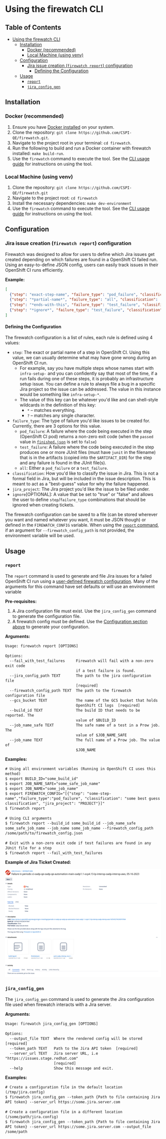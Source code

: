# Using the firewatch CLI

## Table of Contents

* [Using the firewatch CLI](#using-the-firewatch-cli)
  * [Installation](#installation)
    * [Docker (recommended)](#docker-recommended)
    * [Local Machine (using venv)](#local-machine-using-venv)
  * [Configuration](#configuration)
    * [Jira issue creation (`firewatch report`) configuration](#jira-issue-creation-firewatch-report-configuration)
      * [Defining the Configuration](#defining-the-configuration)
  * [Usage](#usage)
    * [`report`](#report)
    * [`jira_config_gen`](#jiraconfiggen)

## Installation

### Docker (recommended)

1. Ensure you have [Docker installed](https://www.docker.com/get-started/) on your system.
2. Clone the repository: `git clone https://github.com/CSPI-QE/firewatch.git`.
3. Navigate to the project root in your terminal: `cd firewatch`.
4. Run the following to build and run a Docker container with firewatch installed: `make build-run`.
5. Use the `firewatch` command to execute the tool. See the [CLI usage guide](docs/cli_usage_guide.md) for instructions on using the tool.

### Local Machine (using venv)

1. Clone the repository: `git clone https://github.com/CSPI-QE/firewatch.git`
2. Navigate to the project root: `cd firewatch`
3. Install the necessary dependencies: `make dev-environment`
4. Use the `firewatch` command to execute the tool. See the [CLI usage guide](docs/cli_usage_guide.md) for instructions on using the tool.

## Configuration

### Jira issue creation (`firewatch report`) configuration

Firewatch was designed to allow for users to define which Jira issues get created depending on which failures are found in a OpenShift CI failed run. Using an easy-to-define JSON config, users can easily track issues in their OpenShift CI runs efficiently.

**Example:**

```json
[
  {"step": "exact-step-name", "failure_type": "pod_failure", "classification": "Infrastructure", "jira_project": "PROJECT"},
  {"step": "*partial-name*", "failure_type": "all", "classification":  "Misc.", "jira_project": "OTHER"},
  {"step": "*ends-with-this", "failure_type": "test_failure", "classification": "Test failures", "jira_project": "TEST"},
  {"step": "*ignore*", "failure_type": "test_failure", "classification": "NONE", "jira_project": "NONE", ignore: "true"}
]
```

#### Defining the Configuration

The firewatch configuration is a list of rules, each rule is defined using 4 values:

- `step`: The exact or partial name of a step in OpenShift CI. Using this value, we can usually determine what may have gone wrong during an OpenShift CI run.
  - For example, say you have multiple steps whose names start with `infra-setup-` and you can confidently say that most of the time, if a run fails during one of these steps, it is probably an infrastructure setup issue. You can define a rule to always file a bug in a specific Jira project so the issue can be addressed. The value in this instance would be something like `infra-setup-*`.
  - The value of this key can be whatever you'd like and can shell-style wildcards in the definition of this key:
    - `*` – matches everything.
    - `?` – matches any single character.
- `failure_type`: The type of failure you'd like issues to be created for. Currently, there are 3 options for this value.
  - `pod_failure`: A failure where the code being executed in the step (OpenShift CI pod) returns a non-zero exit code (when the `passed` value in [`finished.json`](https://docs.prow.k8s.io/docs/metadata-artifacts/) is set to `false`)
  - `test_failure`: A failure where the code being executed in the step produces one or more JUnit files (must have `junit` in the filename) that is in the artifacts (copied into the `$ARTIFACT_DIR`) for the step and any failure is found in the JUnit file(s).
  - `all`: Either a `pod_failure` or a `test_failure`.
- `classification`: How you'd like to classify the issue in Jira. This is not a formal field in Jira, but will be included in the issue description. This is meant to act as a "best-guess" value for why the failure happened.
- `jira_project`: The Jira project you'd like the issue to be filed under.
- `ignore`[OPTIONAL]: A value that be set to "true" or "false" and allows the user to define `step`/`failure_type` combinations that should be ignored when creating tickets.

The firewatch configuration can be saved to a file (can be stored wherever you want and named whatever you want, it must be JSON though) or defined in the `FIREWATCH_CONFIG` variable. When using the [`report` command](#report---create-jira-issues), if an argument for `--firewatch_config_path` is not provided, the environment variable will be used.

## Usage

### `report`

The `report` command is used to generate and file Jira issues for a failed OpenShift CI run using a [user-defined firewatch configuration](#configuration).
Many of the arguments for this command have set defaults or will use an environment variable

**Pre-requisites:**

1. A Jira configuration file must exist. Use the `jira_config_gen` command to generate the configuration file.
2. A firewatch config must be defined. Use the [Configuration section above](#configuration) to generate your configuration.

**Arguments:**

```commandline
Usage: firewatch report [OPTIONS]

Options:
  --fail_with_test_failures     Firewatch will fail with a non-zero exit code
                                if a test failure is found.
  --jira_config_path TEXT       The path to the jira configuration file
                                [required]
  --firewatch_config_path TEXT  The path to the firewatch configuration file
  --gcs_bucket TEXT             The name of the GCS bucket that holds
                                OpenShift CI logs  [required]
  --build_id TEXT               The build ID that needs to be reported. The
                                value of $BUILD_ID
  --job_name_safe TEXT          The safe name of a test in a Prow job. The
                                value of $JOB_NAME_SAFE
  --job_name TEXT               The full name of a Prow job. The value of
                                $JOB_NAME
```

**Examples:**

```commandline
# Using all environment variables (Running in OpenShift CI uses this method)
$ export BUILD_ID="some_build_id"
$ export JOB_NAME_SAFE="some_safe_job_name"
$ export JOB_NAME="some_job_name"
$ export FIREWATCH_CONFIG="[{"step": "some-step-name","failure_type":"pod_failure", "classification": "some best guess classification", "jira_project": "PROJECT"}]"
$ firewatch report

# Using CLI arguments
$ firewatch report --build_id some_build_id --job_name_safe some_safe_job_name --job_name some_job_name --firewatch_config_path /some/path/to/firewatch_config.json

# Exit with a non-zero exit code if test failures are found in any JUnit file for a step
$ firewatch report --fail_with_test_failures

```

**Example of Jira Ticket Created:**

![Screenshot of an example Jira ticket](images/jira-ticket-example.png)

### `jira_config_gen`

The `jira_config_gen` command is used to generate the Jira configuration file used when firewatch interacts with a Jira server.

**Arguments:**

```commandline
Usage: firewatch jira_config_gen [OPTIONS]

Options:
  --output_file TEXT  Where the rendered config will be stored  [required]
  --token_path TEXT   Path to the Jira API token  [required]
  --server_url TEXT   Jira server URL, i.e "https://issues.stage.redhat.com"
                      [required]
  --help              Show this message and exit.
```

**Examples:**

```commandline
# Create a configuration file in the default location (/tmp/jira.config)
$ firewatch jira_config_gen --token_path {Path to file containing Jira API token} --server_url https://some.jira.server.com

# Create a configuration file in a different location (/some/path/jira.config)
$ firewatch jira_config_gen --token_path {Path to file containing Jira API token} --server_url https://some.jira.server.com --output_file /some/path
```

